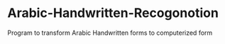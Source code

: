 # Arabic-Handwritten-Recogonotion
Program to transform Arabic Handwritten forms to computerized form 
